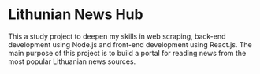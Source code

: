 <h1>Lithunian News Hub</h1>

<p>
This a study project to deepen my skills in web scraping, back-end development using Node.js and front-end development using React.js.
The main purpose of this project is to build a portal for reading news from the most popular Lithuanian news sources.
</p>
